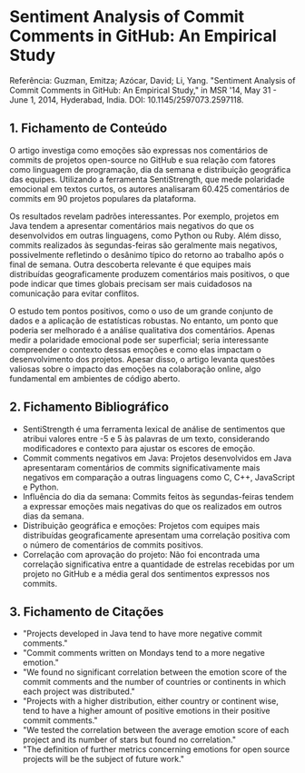 # Sentiment Analysis of Commit Comments in GitHub: An Empirical Study
Referência:
Guzman, Emitza; Azócar, David; Li, Yang. "Sentiment Analysis of Commit Comments in GitHub: An Empirical Study," in MSR '14, May 31 - June 1, 2014, Hyderabad, India. DOI: 10.1145/2597073.2597118.

## 1. Fichamento de Conteúdo
O artigo investiga como emoções são expressas nos comentários de commits de projetos open-source no GitHub e sua relação com fatores como linguagem de programação, dia da semana e distribuição geográfica das equipes. Utilizando a ferramenta SentiStrength, que mede polaridade emocional em textos curtos, os autores analisaram 60.425 comentários de commits em 90 projetos populares da plataforma.

Os resultados revelam padrões interessantes. Por exemplo, projetos em Java tendem a apresentar comentários mais negativos do que os desenvolvidos em outras linguagens, como Python ou Ruby. Além disso, commits realizados às segundas-feiras são geralmente mais negativos, possivelmente refletindo o desânimo típico do retorno ao trabalho após o final de semana. Outra descoberta relevante é que equipes mais distribuídas geograficamente produzem comentários mais positivos, o que pode indicar que times globais precisam ser mais cuidadosos na comunicação para evitar conflitos.

O estudo tem pontos positivos, como o uso de um grande conjunto de dados e a aplicação de estatísticas robustas. No entanto, um ponto que poderia ser melhorado é a análise qualitativa dos comentários. Apenas medir a polaridade emocional pode ser superficial; seria interessante compreender o contexto dessas emoções e como elas impactam o desenvolvimento dos projetos. Apesar disso, o artigo levanta questões valiosas sobre o impacto das emoções na colaboração online, algo fundamental em ambientes de código aberto.

## 2. Fichamento Bibliográfico
* SentiStrength é uma ferramenta lexical de análise de sentimentos que atribui valores entre -5 e 5 às palavras de um texto, considerando modificadores e contexto para ajustar os escores de emoção.
* Commit comments negativos em Java: Projetos desenvolvidos em Java apresentaram comentários de commits significativamente mais negativos em comparação a outras linguagens como C, C++, JavaScript e Python.
* Influência do dia da semana: Commits feitos às segundas-feiras tendem a expressar emoções mais negativas do que os realizados em outros dias da semana.
* Distribuição geográfica e emoções: Projetos com equipes mais distribuídas geograficamente apresentam uma correlação positiva com o número de comentários de commits positivos.
* Correlação com aprovação do projeto: Não foi encontrada uma correlação significativa entre a quantidade de estrelas recebidas por um projeto no GitHub e a média geral dos sentimentos expressos nos commits.

## 3. Fichamento de Citações
* "Projects developed in Java tend to have more negative commit comments." 
* "Commit comments written on Mondays tend to a more negative emotion." 
* "We found no significant correlation between the emotion score of the commit comments and the number of countries or continents in which each project was distributed." 
* "Projects with a higher distribution, either country or continent wise, tend to have a higher amount of positive emotions in their positive commit comments."
* "We tested the correlation between the average emotion score of each project and its number of stars but found no correlation." 
* "The definition of further metrics concerning emotions for open source projects will be the subject of future work."
